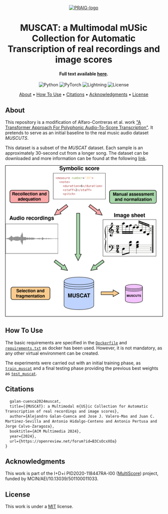 <p align='center'>
  <a href='https://praig.ua.es/'><img src='https://i.imgur.com/Iu7CvC1.png' alt='PRAIG-logo' width='100'></a>
</p>

<h1 align='center'>MUSCAT: a Multimodal mUSic Collection for Automatic Transcription of real recordings and image scores</h1>

<h4 align='center'>Full text available <a href='[https://ieeexplore.ieee.org/document/10447162](https://openreview.net/forum?id=B3CsOcxXOa)' target='_blank'>here</a>.</h4>

<p align='center'>
  <img src='https://img.shields.io/badge/python-3.9.0-orange' alt='Python'>
  <img src='https://img.shields.io/badge/PyTorch-%23EE4C2C.svg?style=flat&logo=PyTorch&logoColor=white' alt='PyTorch'>
  <img src='https://img.shields.io/badge/-Lightning-792ee5?logo=pytorchlightning&logoColor=white' alt='Lightning'>
  <img src='https://img.shields.io/static/v1?label=License&message=MIT&color=blue' alt='License'>
</p>

<p align='center'>
  <a href='#about'>About</a> •
  <a href='#how-to-use'>How To Use</a> •
  <a href='#citations'>Citations</a> •
  <a href='#acknowledgments'>Acknowledgments</a> •
  <a href='#license'>License</a>
</p>

## About

This repository is a modification of Alfaro-Contreras et al. work ["A Transformer Approach For Polyphonic Audio-To-Score Transcription"](https://github.com/mariaalfaroc/a2s-transformer). It pretends to serve as an initial baseline to the real music audio dataset _MUSCUTS_.

This dataset is a subset of the _MUSCAT_ dataset. Each sample is an approximately 30-second cut from a longer song. The dataset can be downloaded and more information can be found at the following [link](https://grfia.dlsi.ua.es/muscat/).

<p align="center">
  <img src="vertical_scheme_proposal.png" alt="content" style="border: 1px solid black; width: 800px;">
</p>

## How To Use

The basic requirements are specified in the [`Dockerfile`](Dockerfile) and [`requirements.txt`](requirements.txt) as docker has been used. However, it is not mandatory, as any other virtual environment can be created.

The experiments were carried out with an initial training phase, as [`train_muscat`](scripts/train_muscat.sh) and a final testing phase providing the previous best weights as [`test_muscat`](scripts/train_muscat.sh).

## Citations


```@inproceedings{
  galan-cuenca2024muscat,
  title={{MUSCAT}: a Multimodal m{US}ic Collection for Automatic Transcription of real recordings and image scores},
  author={Alejandro Galan-Cuenca and Jose J. Valero-Mas and Juan C. Martinez-Sevilla and Antonio Hidalgo-Centeno and Antonio Pertusa and Jorge Calvo-Zaragoza},
  booktitle={ACM Multimedia 2024},
  year={2024},
  url={https://openreview.net/forum?id=B3CsOcxXOa}
}
```

## Acknowledgments

This work is part of the I+D+i PID2020-118447RA-I00 ([MultiScore](https://sites.google.com/view/multiscore-project)) project, funded by MCIN/AEI/10.13039/501100011033. 

## License

This work is under a [MIT](LICENSE) license.

